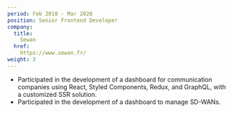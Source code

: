 ```yaml
---
period: Feb 2018 - Mar 2020
position: Senior Frontend Developer
company:
  title:
    Sewan
  href:
    https://www.sewan.fr/
weight: 3
---
```

- Participated in the development of a dashboard for communication companies using React, Styled Components, Redux, and GraphQL, with a customized SSR solution.
- Participated in the development of a dashboard to manage SD-WANs.